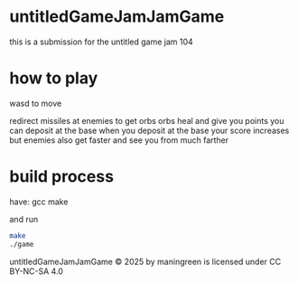 # untitledGameJamJamGame

this is a submission for the untitled game jam 104

# how to play

wasd to move

redirect missiles at enemies to get orbs
orbs heal and give you points you can deposit at the base
when you deposit at the base your score increases but
enemies also get faster and see you from much farther

# build process

have:
gcc
make

and run
```bash
make
./game
```
untitledGameJamJamGame © 2025 by maningreen is licensed under CC BY-NC-SA 4.0 
